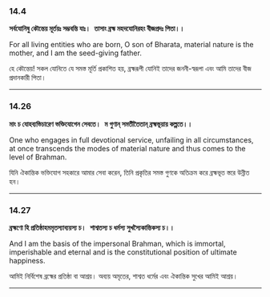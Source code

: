 ### **14.4**

**সর্বযোনিষু কৌন্তেয় মূর্তয়ঃ সম্ভবন্তি যাঃ।** 
**তাসাং ব্রহ্ম মহদযোনিরহং বীজপ্রদঃ পিতা।।**

For all living entities who are born, O son of Bharata, material nature is the mother, and I am the seed-giving father.

হে কৌন্তেয়! সকল যোনিতে যে সমস্ত মূর্তি প্রকাশিত হয়, ব্রহ্মরূপী যোনিই তাদের জননী-স্বরূপা এবং আমি তাদের বীজ প্রদানকারী পিতা।

---

### **14.26**

**মাং চ যোহব্যভিচারেণ ভক্তিযোগেন সেবতে।** 
**ম গুণান্ সমতীতৈতান্ ব্রহ্মভূয়ায় কল্পতে।।**

One who engages in full devotional service, unfailing in all circumstances, at once transcends the modes of material nature and thus comes to the level of Brahman.

যিনি ঐকান্তিক ভক্তিযোগ সহকারে আমার সেবা করেন, তিনি প্রকৃতির সমস্ত গুণকে অতিক্রম করে ব্রহ্মভূত স্তরে উন্নীত হন।

---

### **14.27**

**ব্রহ্মণো হি প্রতিষ্ঠাহমমৃতস্যাব্যয়স্য চ।** 
**শাশ্বতস্য চ ধর্মস্য সুখস্যৈকান্তিকস্য চ।।**

And I am the basis of the impersonal Brahman, which is immortal, imperishable and eternal and is the constitutional position of ultimate happiness.

আমিই নির্বিশেষ ব্রহ্মের প্রতিষ্ঠা বা আশ্রয়। অব্যয় অমৃতের, শাশ্বত ধর্মের এবং ঐকান্তিক সুখের আমিই আশ্রয়।

---
